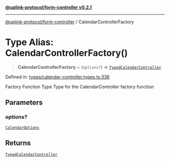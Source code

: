 [**@uplink-protocol/form-controller v0.2.1**](../README.md)

***

[@uplink-protocol/form-controller](../globals.md) / CalendarControllerFactory

# Type Alias: CalendarControllerFactory()

> **CalendarControllerFactory** = (`options?`) => [`TypedCalendarController`](../interfaces/TypedCalendarController.md)

Defined in: [types/calendar-controller.types.ts:336](https://github.com/jmkcoder/uplink-protocol-calendar/blob/311e0b81efba7399cf1c367c0a2007aa66f3b830/src/types/calendar-controller.types.ts#L336)

Factory Function Type
Type for the CalendarController factory function

## Parameters

### options?

[`CalendarOptions`](../interfaces/CalendarOptions.md)

## Returns

[`TypedCalendarController`](../interfaces/TypedCalendarController.md)
